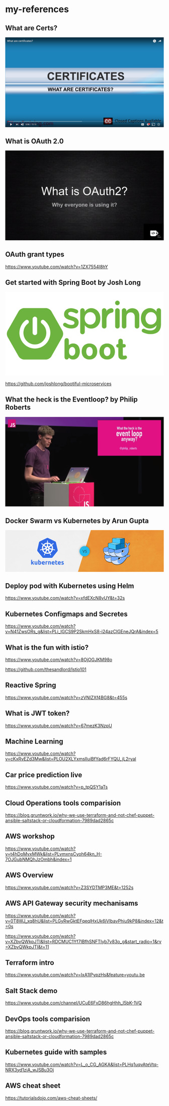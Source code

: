 # my-references

## What are Certs?

[![What are Certs](./certs.png)](https://www.youtube.com/watch?v=LRMBZhdFjDI)

## What is OAuth 2.0
[![What is OAuth](./OAuth.png)](https://www.youtube.com/watch?v=LRNg4tDtrkE)

## OAuth grant types
https://www.youtube.com/watch?v=1ZX7554l8hY

## Get started with Spring Boot by Josh Long
[![Spring Boot](./spring-boot.png)](https://www.youtube.com/watch?v=SFDYdslOvu8)

https://github.com/joshlong/bootiful-microservices

## What the heck is the Eventloop? by Philip Roberts
[![Event Loop](./event-loop.png)](https://www.youtube.com/watch?v=8aGhZQkoFbQ&t=860s)

## Docker Swarm vs Kubernetes by Arun Gupta
[![Kubernetes vs Docker Swarm](./k-vs-d.jpg)](https://www.youtube.com/watch?v=1dgUXNVQS5o&t=40s)

## Deploy pod with Kubernetes using Helm
https://www.youtube.com/watch?v=xfdEXcN8vUY&t=32s

## Kubernetes Configmaps and Secretes
https://www.youtube.com/watch?v=N41ZwsORs_g&list=PLj_IGCS9P2SkmHxS8-i24azCIGEneJQrA&index=5

## What is the fun with istio?
https://www.youtube.com/watch?v=8OjOGJKM98o

https://github.com/thesandlord/Istio101

## Reactive Spring
https://www.youtube.com/watch?v=zVNIZXf4BG8&t=455s

## What is JWT token?
https://www.youtube.com/watch?v=67mezK3NzpU

## Machine Learning
https://www.youtube.com/watch?v=cKxRvEZd3Mw&list=PLOU2XLYxmsIIuiBfYad6rFYQU_jL2ryal

## Car price prediction live
https://www.youtube.com/watch?v=p_tpQSY1aTs

## Cloud Operations tools comparision
https://blog.gruntwork.io/why-we-use-terraform-and-not-chef-puppet-ansible-saltstack-or-cloudformation-7989dad2865c

## AWS workshop
https://www.youtube.com/watch?v=t4hDoMvxMWk&list=PLvmxnsCyoh64kn_H-7OJGubNMQhJzOmbh&index=1

## AWS Overview
https://www.youtube.com/watch?v=Z3SYDTMP3ME&t=1252s

## AWS API Gateway security mechanisams
https://www.youtube.com/watch?v=0T8WJ_xq8hU&list=PLGyRwGktEFqeqlHxUk6jVlbavPhiu9kP8&index=12&t=0s

https://www.youtube.com/watch?v=XZbvQWkpJTI&list=RDCMUC1Yf7IBfhSNFTIyb7v83o_g&start_radio=1&rv=XZbvQWkpJTI&t=11

## Terraform intro
https://www.youtube.com/watch?v=IxA1IPypzHs&feature=youtu.be

## Salt Stack demo
https://www.youtube.com/channel/UCuE6FxD86hgHhh_l5bK-1VQ


## DevOps tools comparision
https://blog.gruntwork.io/why-we-use-terraform-and-not-chef-puppet-ansible-saltstack-or-cloudformation-7989dad2865c

## Kubernetes guide with samples
https://www.youtube.com/watch?v=L_o_CG_AGKA&list=PLHq1uqvAteVtq-NRX3yd1ziA_wJSBu3Oj

## AWS cheat sheet
https://tutorialsdojo.com/aws-cheat-sheets/

